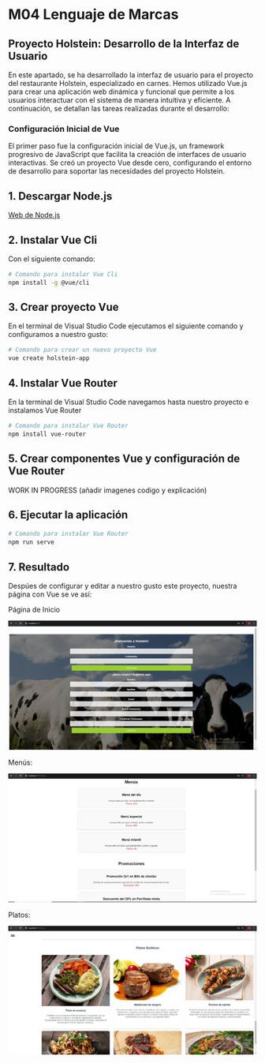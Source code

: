 # M04 Lenguaje de Marcas 

## Proyecto Holstein: Desarrollo de la Interfaz de Usuario

En este apartado, se ha desarrollado la interfaz de usuario para el proyecto del restaurante Holstein, especializado en carnes. Hemos utilizado Vue.js para crear una aplicación web dinámica y funcional que permite a los usuarios interactuar con el sistema de manera intuitiva y eficiente. A continuación, se detallan las tareas realizadas durante el desarrollo:

### Configuración Inicial de Vue

El primer paso fue la configuración inicial de Vue.js, un framework progresivo de JavaScript que facilita la creación de interfaces de usuario interactivas. Se creó un proyecto Vue desde cero, configurando el entorno de desarrollo para soportar las necesidades del proyecto Holstein.


##  1. Descargar Node.js

[Web de Node.js](https://nodejs.org/en)


##  2. Instalar Vue Cli

Con el siguiente comando: 

```bash
# Comando para instalar Vue Cli
npm install -g @vue/cli

```
##  3. Crear proyecto Vue

En el terminal de Visual Studio Code ejecutamos el siguiente comando y configuramos a nuestro gusto: 

```bash
# Comando para crear un nuevo proyecto Vue
vue create holstein-app

```

##  4. Instalar Vue Router

En la terminal de Visual Studio Code navegamos hasta nuestro proyecto e instalamos Vue Router

```bash
# Comando para instalar Vue Router
npm install vue-router

```

##  5. Crear componentes Vue y configuración de Vue Router

WORK IN PROGRESS
(añadir imagenes codigo y explicación)

##   6. Ejecutar la aplicación


```bash
# Comando para instalar Vue Router
npm run serve

```

## 7. Resultado

Despúes de configurar y editar a nuestro gusto este proyecto, nuestra página con Vue se ve así:

Página de Inicio

![Inicio](images/inicio.png)

Menús:

![Menú](images/menupage.png)

Platos:

![Platos](images/platos.png)

